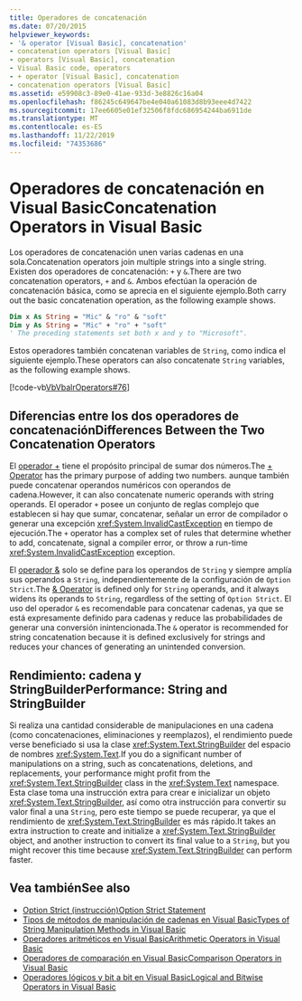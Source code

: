 ```yaml
---
title: Operadores de concatenación
ms.date: 07/20/2015
helpviewer_keywords:
- '& operator [Visual Basic], concatenation'
- concatenation operators [Visual Basic]
- operators [Visual Basic], concatenation
- Visual Basic code, operators
- + operator [Visual Basic], concatenation
- concatenation operators [Visual Basic]
ms.assetid: e59908c3-89e0-41ae-933d-3e8826c16a04
ms.openlocfilehash: f86245c649647be4e040a61083d8b93eee4d7422
ms.sourcegitcommit: 17ee6605e01ef32506f8fdc686954244ba6911de
ms.translationtype: MT
ms.contentlocale: es-ES
ms.lasthandoff: 11/22/2019
ms.locfileid: "74353686"
---
```

# <a name="concatenation-operators-in-visual-basic"></a><span data-ttu-id="c8fd9-102">Operadores de concatenación en Visual Basic</span><span class="sxs-lookup"><span data-stu-id="c8fd9-102">Concatenation Operators in Visual Basic</span></span>

<span data-ttu-id="c8fd9-103">Los operadores de concatenación unen varias cadenas en una sola.</span><span class="sxs-lookup"><span data-stu-id="c8fd9-103">Concatenation operators join multiple strings into a single string.</span></span> <span data-ttu-id="c8fd9-104">Existen dos operadores de concatenación: `+` y `&`.</span><span class="sxs-lookup"><span data-stu-id="c8fd9-104">There are two concatenation operators, `+` and `&`.</span></span> <span data-ttu-id="c8fd9-105">Ambos efectúan la operación de concatenación básica, como se aprecia en el siguiente ejemplo.</span><span class="sxs-lookup"><span data-stu-id="c8fd9-105">Both carry out the basic concatenation operation, as the following example shows.</span></span>

```vb
Dim x As String = "Mic" & "ro" & "soft"
Dim y As String = "Mic" + "ro" + "soft"
' The preceding statements set both x and y to "Microsoft".
```

<span data-ttu-id="c8fd9-106">Estos operadores también concatenan variables de `String`, como indica el siguiente ejemplo.</span><span class="sxs-lookup"><span data-stu-id="c8fd9-106">These operators can also concatenate `String` variables, as the following example shows.</span></span>

[!code-vb[VbVbalrOperators#76](~/samples/snippets/visualbasic/VS_Snippets_VBCSharp/VbVbalrOperators/VB/Class1.vb#76)]

## <a name="differences-between-the-two-concatenation-operators"></a><span data-ttu-id="c8fd9-107">Diferencias entre los dos operadores de concatenación</span><span class="sxs-lookup"><span data-stu-id="c8fd9-107">Differences Between the Two Concatenation Operators</span></span>

<span data-ttu-id="c8fd9-108">El [operador +](../../../../visual-basic/language-reference/operators/addition-operator.md) tiene el propósito principal de sumar dos números.</span><span class="sxs-lookup"><span data-stu-id="c8fd9-108">The [+ Operator](../../../../visual-basic/language-reference/operators/addition-operator.md) has the primary purpose of adding two numbers.</span></span> <span data-ttu-id="c8fd9-109">aunque también puede concatenar operandos numéricos con operandos de cadena.</span><span class="sxs-lookup"><span data-stu-id="c8fd9-109">However, it can also concatenate numeric operands with string operands.</span></span> <span data-ttu-id="c8fd9-110">El operador `+` posee un conjunto de reglas complejo que establecen si hay que sumar, concatenar, señalar un error de compilador o generar una excepción <xref:System.InvalidCastException> en tiempo de ejecución.</span><span class="sxs-lookup"><span data-stu-id="c8fd9-110">The `+` operator has a complex set of rules that determine whether to add, concatenate, signal a compiler error, or throw a run-time <xref:System.InvalidCastException> exception.</span></span>

<span data-ttu-id="c8fd9-111">El [operador &](../../../../visual-basic/language-reference/operators/concatenation-operator.md) solo se define para los operandos de `String` y siempre amplía sus operandos a `String`, independientemente de la configuración de `Option Strict`.</span><span class="sxs-lookup"><span data-stu-id="c8fd9-111">The [& Operator](../../../../visual-basic/language-reference/operators/concatenation-operator.md) is defined only for `String` operands, and it always widens its operands to `String`, regardless of the setting of `Option Strict`.</span></span> <span data-ttu-id="c8fd9-112">El uso del operador `&` es recomendable para concatenar cadenas, ya que se está expresamente definido para cadenas y reduce las probabilidades de generar una conversión inintencionada.</span><span class="sxs-lookup"><span data-stu-id="c8fd9-112">The `&` operator is recommended for string concatenation because it is defined exclusively for strings and reduces your chances of generating an unintended conversion.</span></span>

## <a name="performance-string-and-stringbuilder"></a><span data-ttu-id="c8fd9-113">Rendimiento: cadena y StringBuilder</span><span class="sxs-lookup"><span data-stu-id="c8fd9-113">Performance: String and StringBuilder</span></span>

<span data-ttu-id="c8fd9-114">Si realiza una cantidad considerable de manipulaciones en una cadena (como concatenaciones, eliminaciones y reemplazos), el rendimiento puede verse beneficiado si usa la clase <xref:System.Text.StringBuilder> del espacio de nombres <xref:System.Text>.</span><span class="sxs-lookup"><span data-stu-id="c8fd9-114">If you do a significant number of manipulations on a string, such as concatenations, deletions, and replacements, your performance might profit from the <xref:System.Text.StringBuilder> class in the <xref:System.Text> namespace.</span></span> <span data-ttu-id="c8fd9-115">Esta clase toma una instrucción extra para crear e inicializar un objeto <xref:System.Text.StringBuilder>, así como otra instrucción para convertir su valor final a una `String`, pero este tiempo se puede recuperar, ya que el rendimiento de <xref:System.Text.StringBuilder> es más rápido.</span><span class="sxs-lookup"><span data-stu-id="c8fd9-115">It takes an extra instruction to create and initialize a <xref:System.Text.StringBuilder> object, and another instruction to convert its final value to a `String`, but you might recover this time because <xref:System.Text.StringBuilder> can perform faster.</span></span>

## <a name="see-also"></a><span data-ttu-id="c8fd9-116">Vea también</span><span class="sxs-lookup"><span data-stu-id="c8fd9-116">See also</span></span>

- [<span data-ttu-id="c8fd9-117">Option Strict (instrucción)</span><span class="sxs-lookup"><span data-stu-id="c8fd9-117">Option Strict Statement</span></span>](../../../../visual-basic/language-reference/statements/option-strict-statement.md)
- [<span data-ttu-id="c8fd9-118">Tipos de métodos de manipulación de cadenas en Visual Basic</span><span class="sxs-lookup"><span data-stu-id="c8fd9-118">Types of String Manipulation Methods in Visual Basic</span></span>](../../../../visual-basic/programming-guide/language-features/strings/types-of-string-manipulation-methods.md)
- [<span data-ttu-id="c8fd9-119">Operadores aritméticos en Visual Basic</span><span class="sxs-lookup"><span data-stu-id="c8fd9-119">Arithmetic Operators in Visual Basic</span></span>](../../../../visual-basic/programming-guide/language-features/operators-and-expressions/arithmetic-operators.md)
- [<span data-ttu-id="c8fd9-120">Operadores de comparación en Visual Basic</span><span class="sxs-lookup"><span data-stu-id="c8fd9-120">Comparison Operators in Visual Basic</span></span>](../../../../visual-basic/programming-guide/language-features/operators-and-expressions/comparison-operators.md)
- [<span data-ttu-id="c8fd9-121">Operadores lógicos y bit a bit en Visual Basic</span><span class="sxs-lookup"><span data-stu-id="c8fd9-121">Logical and Bitwise Operators in Visual Basic</span></span>](../../../../visual-basic/programming-guide/language-features/operators-and-expressions/logical-and-bitwise-operators.md)
